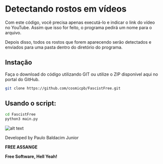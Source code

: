 # Detectando rostos em vídeos
Com este código, você precisa apenas executá-lo e indicar o link do vídeo no YouTube.
Assim que isso for feito, o programa pedirá um nome para o arquivo.

Depois disso, todos os rostos que forem aparecendo serão detectados e enviados para uma pasta dentro do diretório do programa.

## Instação

Faça o download do código utilizando GIT ou utilize o ZIP disponível aqui no portal do GitHub.

```sh
git clone https://github.com/cosmicpb/FascistFree.git

```


## Usando o script:
```sh
cd FascistFree
python3 main.py
```
![alt text](blob:https://web.whatsapp.com/a665d594-fbeb-4c07-a03e-c16dca0df0f2)

Developed by Paulo Baldacim Junior


**FREE ASSANGE**

**Free Software, Hell Yeah!**
